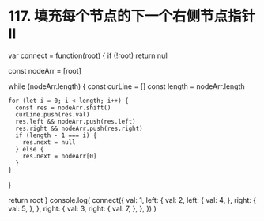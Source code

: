 # 117. 填充每个节点的下一个右侧节点指针 II

var connect = function(root) {
  if (!root) return null

  const nodeArr = [root]

  while (nodeArr.length) {
    const curLine = []
    const length = nodeArr.length

    for (let i = 0; i < length; i++) {
      const res = nodeArr.shift()
      curLine.push(res.val)
      res.left && nodeArr.push(res.left)
      res.right && nodeArr.push(res.right)
      if (length - 1 === i) {
        res.next = null
      } else {
        res.next = nodeArr[0]
      }
    }
  }

  return root
}
console.log(
  connect({
    val: 1,
    left: {
      val: 2,
      left: {
        val: 4,
      },
      right: {
        val: 5,
      },
    },
    right: {
      val: 3,
      right: {
        val: 7,
      },
    },
  })
)
